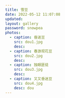 ```yaml
---
title: 雪豆
date: 2022-05-12 11:07:08
updated: 
layout: gallery
password: snowpea
photos:
  - caption: 昏迷豆
    src: dou1.jpg
    desc: 
  - caption: 春游观花豆
    src: dou2.jpg
    desc: 
  - caption: 独眼匪徒
    src: dou3.jpg
    desc: 
  - caption: 又又昏迷豆
    src: dou4.jpg
    desc: dou
---
```


